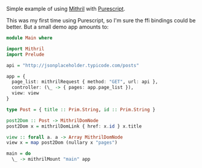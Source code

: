 Simple example of using [Mithril](http://mithril.js.org/) with [Purescript](http://www.purescript.org/).

This was my first time using Purescript, so I'm sure the ffi bindings
could be better. But a small demo app amounts to:

```haskell
module Main where

import Mithril
import Prelude

api = "http://jsonplaceholder.typicode.com/posts"

app = {
  page_list: mithrilRequest { method: "GET", url: api },
  controller: (\_ -> { pages: app.page_list }),
  view: view
}

type Post = { title :: Prim.String, id :: Prim.String }

post2Dom :: Post -> MithrilDomNode
post2Dom x = mithrilDomLink { href: x.id } x.title

view :: forall a. a -> Array MithrilDomNode
view x = map post2Dom (nullary x "pages")

main = do
  \_ -> mithrilMount "main" app
```
